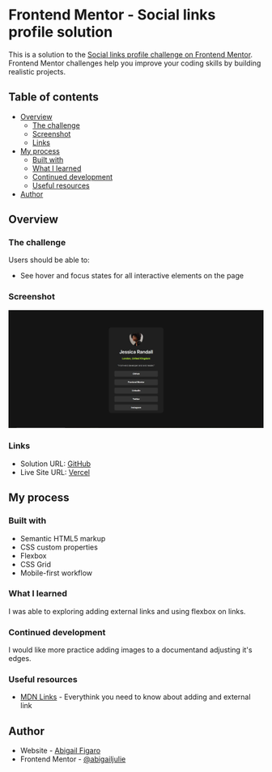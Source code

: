 # Frontend Mentor - Social links profile solution

This is a solution to the [Social links profile challenge on Frontend Mentor](https://www.frontendmentor.io/challenges/social-links-profile-UG32l9m6dQ). Frontend Mentor challenges help you improve your coding skills by building realistic projects. 

## Table of contents

- [Overview](#overview)
  - [The challenge](#the-challenge)
  - [Screenshot](#screenshot)
  - [Links](#links)
- [My process](#my-process)
  - [Built with](#built-with)
  - [What I learned](#what-i-learned)
  - [Continued development](#continued-development)
  - [Useful resources](#useful-resources)
- [Author](#author)

## Overview

### The challenge

Users should be able to:

- See hover and focus states for all interactive elements on the page

### Screenshot

![](./assets/images/screenshot.JPG)

### Links

- Solution URL: [GitHub](https://github.com/abigailjulie/FontendMentor_SocialProfile)
- Live Site URL: [Vercel](https://fontendmentorsocialprofile.vercel.app/)

## My process

### Built with

- Semantic HTML5 markup
- CSS custom properties
- Flexbox
- CSS Grid
- Mobile-first workflow

### What I learned

I was able to exploring adding external links and using flexbox on links.

### Continued development

I would like more practice adding images to a documentand adjusting it's edges.

### Useful resources

- [MDN Links](https://developer.mozilla.org/en-US/docs/Web/HTML/Element/a) - Everythink you need to know about adding and external link

## Author

- Website - [Abigail Figaro](https://www.abigaildesigns.org)
- Frontend Mentor - [@abigailjulie](https://www.frontendmentor.io/profile/abigailjulie)